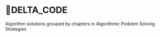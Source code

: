 # :small_red_triangle:DELTA_CODE
Algorithm solutions grouped by chapters in Algorithmic Problem Solving Strategies
